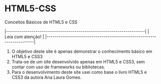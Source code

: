 # HTML5-CSS
 Conceitos Básicos de HTML5 e CSS

|-----------------------------------------------------------------------|
|                         Leia com atenção!                             |
|-----------------------------------------------------------------------|


1. O objetivo deste site é apenas demonstrar o conhecimento básico em HTML5 e CSS3
2. Trata-se de um site desenvolvido apenas em HTML5 e CSS3, sem contar com uso de frameworks ou bibliotecas.
3. Para o desenvolvimento deste site usei como base o livro HTML5 e CSS3 da autora Ana Laura Gomes.
